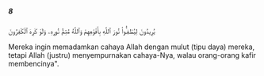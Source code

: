 ##### 8

<span class="ayah">يُرِيدُونَ لِيُطْفِـُٔوا۟ نُورَ ٱللَّهِ بِأَفْوَٰهِهِمْ وَٱللَّهُ مُتِمُّ نُورِهِۦ وَلَوْ كَرِهَ ٱلْكَٰفِرُونَ</span>

<span class="ayah_translation">Mereka ingin memadamkan cahaya Allah dengan mulut (tipu daya) mereka, tetapi Allah (justru) menyempurnakan cahaya-Nya, walau orang-orang kafir membencinya".</span>
